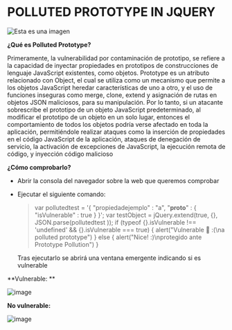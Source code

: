 # POLLUTED PROTOTYPE IN JQUERY
![Esta es una imagen](https://1.bp.blogspot.com/-OyKrIuQlH0s/VyAKTW2fvfI/AAAAAAAAWGQ/PthNgy1c3sYgGfFq7UJoSrKoSqTAALnJwCLcB/s1600/Jar%2BJar%2BBinks%2BSith.jpg)

**¿Qué es Polluted Prototype?**

Primeramente, la vulnerabilidad por contaminación de prototipo, se refiere a la capacidad 
de inyectar propiedades en prototipos de construcciones de lenguaje JavaScript existentes, 
como objetos. Prototype es un atributo relacionado con Object, el cual se utiliza como un 
mecanismo que permite a los objetos JavaScript heredar características de uno a otro, y el uso 
de funciones inseguras como merge, clone, extend y asignación de rutas en objetos JSON
maliciosos, para su manipulación. 
Por lo tanto, si un atacante sobrescribe el prototipo de un objeto JavaScript 
predeterminado, al modificar el prototipo de un objeto en un solo lugar, entonces el 
comportamiento de todos los objetos podría verse afectado en toda la aplicación, permitiéndole
realizar ataques como la inserción de propiedades en el código JavaScript de la aplicación,
ataques de denegación de servicio, la activación de excepciones de JavaScript, la ejecución 
remota de código, y inyección código malicioso

**¿Cómo comprobarlo?**

- Abrir la consola del navegador sobre la web que queremos comprobar
- Ejecutar el siguiente comando:

   > var pollutedtest = '{ "propiedadejemplo" : "a", "__proto__" : { "isVulnerable" : true } }'; var testObject = jQuery.extend(true, {}, JSON.parse(pollutedtest )); if (typeof {}.isVulnerable !== 'undefined' && {}.isVulnerable === true) { alert("Vulnerable 🚨 :(\na polluted prototype") } else { alert("Nice! :)\nprotegido ante Prototype Pollution") }
    
   Tras ejecutarlo se abrirá una ventana emergente indicando si es vulnerable
   
**Vulnerable:  **

![image](https://user-images.githubusercontent.com/93614373/175272782-6c8d35cb-a6fd-4713-a97a-6efdd708f43f.png)

**No vulnerable:**

![image](https://user-images.githubusercontent.com/93614373/175272988-f98c1e97-f344-41fd-ae2a-4c0c23722489.png)
